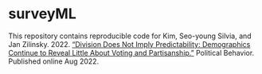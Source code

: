 # surveyML

This repository contains reproducible code for Kim, Seo-young Silvia, and Jan Zilinsky. 2022. [“Division Does Not Imply Predictability: Demographics Continue to Reveal Little About Voting and Partisanship.”](https://link.springer.com/article/10.1007/s11109-022-09816-z) Political Behavior. Published online Aug 2022.

